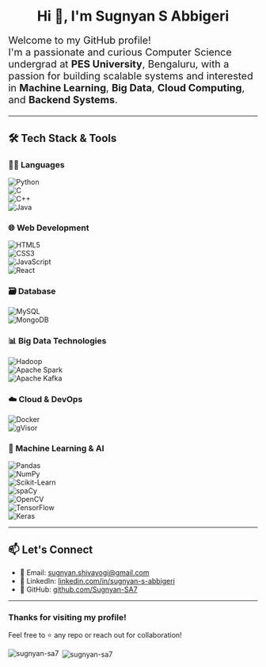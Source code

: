 <h1 align="center">Hi 👋, I'm Sugnyan S Abbigeri</h1>

<p style="font-size:20px;">
Welcome to my GitHub profile! <br>
I'm a passionate and curious Computer Science undergrad at <strong>PES University</strong>, Bengaluru, with a passion for building scalable systems and interested in <strong>Machine Learning</strong>, <strong>Big Data</strong>, <strong>Cloud Computing</strong>, and <strong>Backend Systems</strong>.
</p>

---
## 🛠️ Tech Stack & Tools

### 👨‍💻 Languages  
![Python](https://img.shields.io/badge/Python-3776AB?style=for-the-badge&logo=python&logoColor=white)  
![C](https://img.shields.io/badge/C-00599C?style=for-the-badge&logo=c&logoColor=white)  
![C++](https://img.shields.io/badge/C++-00599C?style=for-the-badge&logo=c%2B%2B&logoColor=white)  
![Java](https://img.shields.io/badge/Java-007396?style=for-the-badge&logo=java&logoColor=white)  

### 🌐 Web Development  
![HTML5](https://img.shields.io/badge/HTML5-E34F26?style=for-the-badge&logo=html5&logoColor=white)  
![CSS3](https://img.shields.io/badge/CSS3-1572B6?style=for-the-badge&logo=css3&logoColor=white)  
![JavaScript](https://img.shields.io/badge/JavaScript-F7DF1E?style=for-the-badge&logo=javascript&logoColor=black)  
![React](https://img.shields.io/badge/React-61DAFB?style=for-the-badge&logo=react&logoColor=black)  

### 🗃️ Database  
![MySQL](https://img.shields.io/badge/MySQL-4479A1?style=for-the-badge&logo=mysql&logoColor=white)  
![MongoDB](https://img.shields.io/badge/MongoDB-47A248?style=for-the-badge&logo=mongodb&logoColor=white)  

### 📊 Big Data Technologies  
![Hadoop](https://img.shields.io/badge/Hadoop-66CCFF?style=for-the-badge&logo=apachehadoop&logoColor=black)  
![Apache Spark](https://img.shields.io/badge/Apache%20Spark-E25A1C?style=for-the-badge&logo=apachespark&logoColor=white)  
![Apache Kafka](https://img.shields.io/badge/Apache%20Kafka-231F20?style=for-the-badge&logo=apachekafka&logoColor=white)  

### ☁️ Cloud & DevOps  
![Docker](https://img.shields.io/badge/Docker-2496ED?style=for-the-badge&logo=docker&logoColor=white)  
![gVisor](https://img.shields.io/badge/gVisor-4285F4?style=for-the-badge&logo=googlecloud&logoColor=white)  

### 🤖 Machine Learning & AI  
![Pandas](https://img.shields.io/badge/Pandas-150458?style=for-the-badge&logo=pandas&logoColor=white)  
![NumPy](https://img.shields.io/badge/NumPy-013243?style=for-the-badge&logo=numpy&logoColor=white)  
![Scikit-Learn](https://img.shields.io/badge/Scikit--Learn-F7931E?style=for-the-badge&logo=scikitlearn&logoColor=white)  
![spaCy](https://img.shields.io/badge/spaCy-09A3D5?style=for-the-badge)  
![OpenCV](https://img.shields.io/badge/OpenCV-5C3EE8?style=for-the-badge&logo=opencv&logoColor=white)  
![TensorFlow](https://img.shields.io/badge/TensorFlow-FF6F00?style=for-the-badge&logo=tensorflow&logoColor=white)  
![Keras](https://img.shields.io/badge/Keras-D00000?style=for-the-badge&logo=keras&logoColor=white)  

---

## 📫 Let's Connect

- 📧 Email: [sugnyan.shivayogi@gmail.com](mailto:sugnyan.shivayogi@gmail.com)  
- 🔗 LinkedIn: [linkedin.com/in/sugnyan-s-abbigeri](https://linkedin.com/in/sugnyan-s-abbigeri)  
- 🐙 GitHub: [github.com/Sugnyan-SA7](https://github.com/Sugnyan-SA7)

---

### Thanks for visiting my profile!  
Feel free to ⭐ any repo or reach out for collaboration!


<p><img align="left" src="https://github-readme-stats.vercel.app/api/top-langs?username=sugnyan-sa7&show_icons=true&locale=en&layout=compact" alt="sugnyan-sa7" /></p>

<p>&nbsp;<img align="center" src="https://github-readme-stats.vercel.app/api?username=sugnyan-sa7&show_icons=true&locale=en" alt="sugnyan-sa7" /></p>
